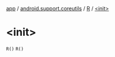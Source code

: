 [app](../../index.md) / [android.support.coreutils](../index.md) / [R](index.md) / [&lt;init&gt;](.)

# &lt;init&gt;

`R()`
`R()`
